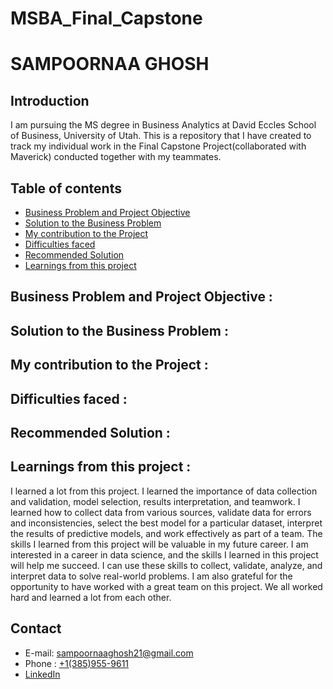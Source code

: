 # MSBA_Final_Capstone
# SAMPOORNAA GHOSH

## Introduction 
I am pursuing the MS degree in Business Analytics at David Eccles School of Business, University of Utah.
This is a repository that I have created to track my individual work in the Final Capstone Project(collaborated with Maverick) conducted together with my teammates.

## Table of contents
- [Business Problem and Project Objective](#Business-Problem-and-Project-Objective)
- [Solution to the Business Problem](#Solution-to-the-Business-Problem)
- [My contribution to the Project](#My-contribution-to-the-Project)
- [Difficulties faced](#Difficulties-faced)
- [Recommended Solution](#Recommended-Solution)
- [Learnings from this project](#Learnings-from-this-project)

## Business Problem and Project Objective :


## Solution to the Business Problem : 


## My contribution to the Project :

## Difficulties faced : 

## Recommended Solution : 

## Learnings from this project : 
I learned a lot from this project. I learned the importance of data collection and validation, model selection, results interpretation, and teamwork. I learned how to collect data from various sources, validate data for errors and inconsistencies, select the best model for a particular dataset, interpret the results of predictive models, and work effectively as part of a team. 
The skills I learned from this project will be valuable in my future career. I am interested in a career in data science, and the skills I learned in this project will help me succeed. I can use these skills to collect, validate, analyze, and interpret data to solve real-world problems. I am also grateful for the opportunity to have worked with a great team on this project. We all worked hard and learned a lot from each other.

## Contact
- E-mail: sampoornaaghosh21@gmail.com
- Phone : [+1(385)955-9611](#+1(385)955-9611)
- [LinkedIn](https://www.linkedin.com/in/sampoornaa-ghosh/)
